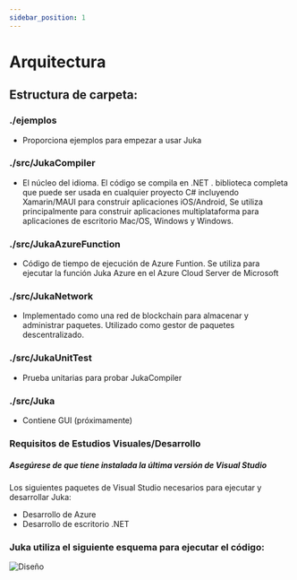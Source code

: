 ```yaml
---
sidebar_position: 1
---
```


# Arquitectura

## Estructura de carpeta:

### ./ejemplos
- Proporciona ejemplos para empezar a usar Juka

### ./src/JukaCompiler
- El núcleo del idioma. El código se compila en .NET . biblioteca completa que puede ser usada en cualquier proyecto C# incluyendo Xamarin/MAUI para construir aplicaciones iOS/Android, Se utiliza principalmente para construir aplicaciones multiplataforma para aplicaciones de escritorio Mac/OS, Windows y Windows.

### ./src/JukaAzureFunction
- Código de tiempo de ejecución de Azure Funtion. Se utiliza para ejecutar la función Juka Azure en el Azure Cloud Server de Microsoft

### ./src/JukaNetwork
- Implementado como una red de blockchain para almacenar y administrar paquetes. Utilizado como gestor de paquetes descentralizado.

### ./src/JukaUnitTest
- Prueba unitarias para probar JukaCompiler

### ./src/Juka
- Contiene GUI (próximamente)

### Requisitos de Estudios Visuales/Desarrollo
##### Asegúrese de que tiene instalada la última versión de Visual Studio

Los siguientes paquetes de Visual Studio necesarios para ejecutar y desarrollar Juka:

- Desarrollo de Azure
- Desarrollo de escritorio .NET

### Juka utiliza el siguiente esquema para ejecutar el código:
![Diseño](/img/Runtime.png)
